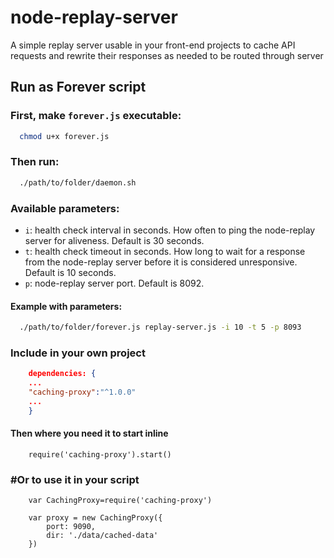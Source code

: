 node-replay-server
==================

A simple replay server usable in your front-end projects to cache API requests and rewrite their responses as needed to be routed through server


## Run as Forever script

### First, make `forever.js` executable:

``` bash
  chmod u+x forever.js
```

### Then run:

``` bash
  ./path/to/folder/daemon.sh
```

### Available parameters:

* ```i```: health check interval in seconds. How often to ping the node-replay server for aliveness. Default is 30 seconds.
* ```t```: health check timeout in seconds. How long to wait for a response from the node-replay server before it is considered unresponsive. Default is 10 seconds.
* ```p```: node-replay server port. Default is 8092.

#### Example with parameters:

``` bash
  ./path/to/folder/forever.js replay-server.js -i 10 -t 5 -p 8093
```

### Include in your own project
```//package.json
    dependencies: {
    ...
    "caching-proxy":"^1.0.0"
    ...
    }
```

#### Then where you need it to start inline
```//auto-start the server right away
    require('caching-proxy').start()
```

### #Or to use it in your script
```//use it
    var CachingProxy=require('caching-proxy')
    
    var proxy = new CachingProxy({
        port: 9090, 
        dir: './data/cached-data'
    })
```